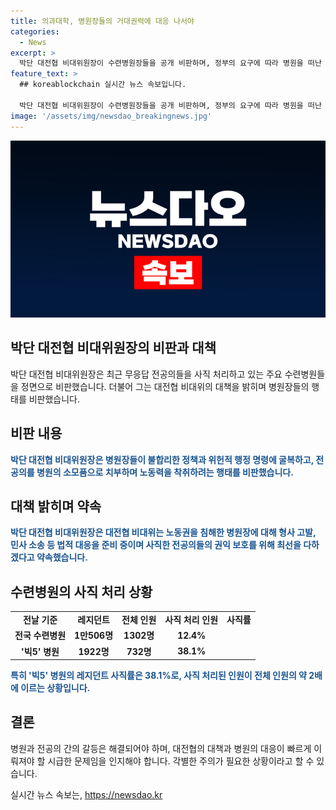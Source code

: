 ```yaml
---
title: 의과대학, 병원장들의 거대권력에 대응 나서야
categories:
  - News
excerpt: >
  박단 대전협 비대위원장이 수련병원장들을 공개 비판하며, 정부의 요구에 따라 병원을 떠난 무응답 전공의들에 대한 사직 처리 문제를 제기하고 있다. 이에 대한 대한전공의협의회(대전협)의 입장과 대응에 대해 박 위원장은 페이스북을 통해 발언하였다. 레지던트 사직률이 급증하고 있는 가운데, 박 위원장은 전공의들의 노동권을 보호하겠다는 입장을 강조하며, 병원들의 행태를 비난하고 있다. 이러한 발언으로 수련병원 문제에 대한 사회적 관심이 높아지고 있는 상황이다.
feature_text: >
  ## koreablockchain 실시간 뉴스 속보입니다.

  박단 대전협 비대위원장이 수련병원장들을 공개 비판하며, 정부의 요구에 따라 병원을 떠난 무응답 전공의들에 대한 사직 처리 문제를 제기하고 있다. 이에 대한 대한전공의협의회(대전협)의 입장과 대응에 대해 박 위원장은 페이스북을 통해 발언하였다. 레지던트 사직률이 급증하고 있는 가운데, 박 위원장은 전공의들의 노동권을 보호하겠다는 입장을 강조하며, 병원들의 행태를 비난하고 있다. 이러한 발언으로 수련병원 문제에 대한 사회적 관심이 높아지고 있는 상황이다.
image: '/assets/img/newsdao_breakingnews.jpg'
---
```


<p><img src="/assets/img/newsdao_breakingnews.jpg" alt="koreablockchain 속보" /></p>

<h2 data-ke-size="size26">박단 대전협 비대위원장의 비판과 대책</h2>

<p data-ke-size="size16">박단 대전협 비대위원장은 최근 무응답 전공의들을 사직 처리하고 있는 주요 수련병원들을 정면으로 비판했습니다. 더불어 그는 대전협 비대위의 대책을 밝히며 병원장들의 행태를 비판했습니다.</p>

<h2 data-ke-size="size24">비판 내용</h2>

<p data-ke-size="size16"><b><span style="color: #1a5490;">박단 대전협 비대위원장은 병원장들이 불합리한 정책과 위헌적 행정 명령에 굴복하고, 전공의를 병원의 소모품으로 치부하며 노동력을 착취하려는 행태를 비판했습니다.</span></b></p>

<h2 data-ke-size="size24">대책 밝히며 약속</h2>

<p data-ke-size="size16"><b><span style="color: #1a5490;">박단 대전협 비대위원장은 대전협 비대위는 노동권을 침해한 병원장에 대해 형사 고발, 민사 소송 등 법적 대응을 준비 중이며 사직한 전공의들의 권익 보호를 위해 최선을 다하겠다고 약속했습니다.</span></b></p>

<h2 data-ke-size="size24">수련병원의 사직 처리 상황</h2>

<table>
   <tbody>
      <tr>
         <td style="text-align: center; height: 17px;"><b>전날 기준</b></td>
         <td style="text-align: center; height: 17px;"><b>레지던트</b></td>
         <td style="text-align: center; height: 17px;"><b>전체 인원</b></td>
         <td style="text-align: center; height: 17px;"><b>사직 처리 인원</b></td>
         <td style="text-align: center; height: 17px;"><b>사직률</b></td>
      </tr>
      <tr>
         <td style="text-align: center; height: 17px;"><b>전국 수련병원</b></td>
         <td style="text-align: center; height: 17px;"><b>1만506명</b></td>
         <td style="text-align: center; height: 17px;"><b>1302명</b></td>
         <td style="text-align: center; height: 17px;"><b>12.4%</b></td>
      </tr>
      <tr>
         <td style="text-align: center; height: 17px;"><b>'빅5' 병원</b></td>
         <td style="text-align: center; height: 17px;"><b>1922명</b></td>
         <td style="text-align: center; height: 17px;"><b>732명</b></td>
         <td style="text-align: center; height: 17px;"><b>38.1%</b></td>
      </tr>
   </tbody>
</table>

<p data-ke-size="size16"><b><span style="color: #1a5490;">특히 '빅5' 병원의 레지던트 사직률은 38.1%로, 사직 처리된 인원이 전체 인원의 약 2배에 이르는 상황입니다.</span></b></p>

<h2 data-ke-size="size24">결론</h2>

<p data-ke-size="size16">병원과 전공의 간의 갈등은 해결되어야 하며, 대전협의 대책과 병원의 대응이 빠르게 이뤄져야 할 시급한 문제임을 인지해야 합니다. 각별한 주의가 필요한 상황이라고 할 수 있습니다.</p>
실시간 뉴스 속보는, <a href="https://newsdao.kr" rel="dofollow">https://newsdao.kr</a>


